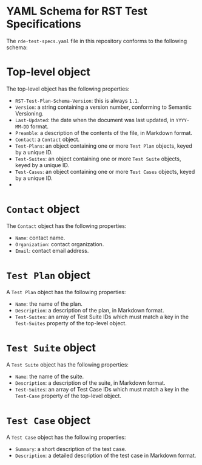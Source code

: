 # YAML Schema for RST Test Specifications

The `rde-test-specs.yaml` file in this repository conforms to the following schema:

# Top-level object

The top-level object has the following properties:

* `RST-Test-Plan-Schema-Version`: this is always `1.1`.
* `Version`: a string containing a version number, conforming to Semantic Versioning.
* `Last-Updated`: the date when the document was last updated, in `YYYY-MM-DD` format.
* `Preamble`: a description of the contents of the file, in Markdown format.
* `Contact`: a `Contact` object.
* `Test-Plans`: an object containing one or more `Test Plan` objects, keyed by a unique ID.
* `Test-Suites`: an object containing one or more `Test Suite` objects, keyed by a unique ID.
* `Test-Cases`: an object containing one or more `Test Cases` objects, keyed by a unique ID.
* 
# `Contact` object

The `Contact` object has the following properties:

* `Name`: contact name.
* `Organization`: contact organization.
* `Email`: contact email address.

# `Test Plan` object

A `Test Plan` object has the following properties:

* `Name`: the name of the plan.
* `Description`: a description of the plan, in Markdown format.
* `Test-Suites`: an array of Test Suite IDs which must match a key in the `Test-Suites` property of the top-level object.

# `Test Suite` object

A `Test Suite` object has the following properties:

* `Name`: the name of the suite.
* `Description`: a description of the suite, in Markdown format.
* `Test-Suites`: an array of Test Case IDs which must match a key in the `Test-Case` property of the top-level object.

# `Test Case` object

A `Test Case` object has the following properties:

* `Summary`: a short description of the test case.
* `Description`: a detailed description of the test case in Markdown format.

